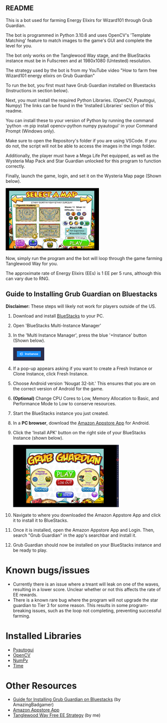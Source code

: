 ## README

This is a bot used for farming Energy Elixirs for Wizard101 through Grub Guardian.

The bot is programmed in Python 3.10.6 and uses OpenCV's 'Template Matching' feature to match images to the game's GUI and complete the level for you.

The bot only works on the Tanglewood Way stage, and the BlueStacks instance must be in Fullscreen and at 1980x1080 (Untested) resolution.

The strategy used by the bot is from my YouTube video "How to farm free Wizard101 energy elixirs on Grub Guardian"

To run the bot, you first must have Grub Guardian installed on Bluestacks (Instructions in section below).

Next, you must install the required Python Libraries. (OpenCV, Pyautogui, Numpy) The links can be found in the 'Installed Libraries' section of this readme.

You can install these to your version of Python by running the command 'python -m pip install opencv-python numpy pyautogui' in your Command Prompt (Windows only).

Make sure to open the Repository's folder if you are using VSCode. If you do not, the script will not be able to access the images in the imgs folder.

Additionally, the player must have a Mega Life Pet equipped, as well as the Wysteria Map Pack and Star Guardian unlocked for this program to function correctly.

Finally, launch the game, login, and set it on the Wysteria Map page (Shown below).

<img src="imgs/wysteriaWorldPack.PNG" alt="Alt Text" width="300" height="200">

Now, simply run the program and the bot will loop through the game farming Tanglewood Way for you.

The approximate rate of Energy Elixirs (EEs) is 1 EE per 5 runs, although this can vary due to RNG.

## Guide to Installing Grub Guardian on Bluestacks
**Disclaimer:** These steps will likely not work for players outside of the US.

1. Download and install [BlueStacks](https://support.bluestacks.com/hc/en-us/categories/4407981230349-BlueStacks-X) to your PC.
2. Open 'BlueStacks Multi-Instance Manager'
3. In the 'Multi Instance Manager', press the blue '+Instance' button (Shown below).

    <img src="imgs/instanceButton.PNG" alt="Alt Text" width="100" height="42">

4. If a pop-up appears asking if you want to create a Fresh Instance or Clone Instance, click Fresh Instance.
5. Choose Android version 'Nougat 32-bit.' This ensures that you are on the correct version of Android for the game.
6. **(Optional)** Change CPU Cores to Low, Memory Allocation to Basic, and Performance Mode to Low to conserve resources.
7. Start the BlueStacks instance you just created.
8. In a **PC browser**, download the [Amazon Appstore App](<https://www.amazon.com/gp/mas/get/amazonapp>) for Android.
9. Click the 'Install APK' button on the right side of your BlueStacks Instance (shown below).

    <img src="imgs/installAPK.PNG" alt="Alt Text" width="340" height="200">

10. Navigate to where you downloaded the Amazon Appstore App and click it to install it to BlueStacks.
11. Once it is installed, open the Amazon Appstore App and Login. Then, search "Grub Guardian" in the app's searchbar and install it.
12. Grub Guardian should now be installed on your BlueStacks instance and be ready to play.

# Known bugs/issues
- Currently there is an issue where a treant will leak on one of the waves, resulting in a lower score. Unclear whether or not this affects the rate of EE rewards.
- There is a known rare bug where the program will not upgrade the star guardian to Tier 3 for some reason. This results in some program-breaking issues, such as the loop not completing, preventing successful farming.

# Installed Libraries
- [Pyautogui](https://pyautogui.readthedocs.io/en/latest/)
- [OpenCV](https://pypi.org/project/opencv-python/)
- [NumPy](https://numpy.org)
- [Time](https://docs.python.org/3/library/time.html)

# Other Resources
- [Guide for Installing Grub Guardian on Bluestacks](<https://www.reddit.com/r/Wizard101/comments/12tj3s1/a_semicomprehensive_guide_to_playing_grub/>) (by AmazingBadgamer)
- [Amazon Appstore App](<https://www.amazon.com/gp/mas/get/amazonapp>)
- [Tanglewood Way Free EE Strategy](<https://www.youtube.com/watch?v=iWpcQNuVs2g>) (by me)